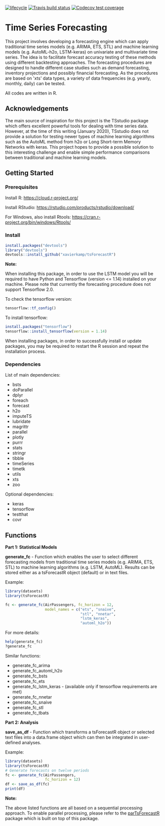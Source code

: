 [![lifecycle](https://img.shields.io/badge/lifecycle-experimental-orange.svg)](https://www.tidyverse.org/lifecycle/#experimental)
[![Travis build status](https://travis-ci.com/xavierkamp/tsForecastR.svg?branch=master)](https://travis-ci.com/xavierkamp/tsForecastR)
[![Codecov test coverage](https://codecov.io/gh/xavierkamp/tsForecastR/branch/master/graph/badge.svg)](https://codecov.io/gh/xavierkamp/tsForecastR?branch=master)

# __Time Series Forecasting__
This project involves developing a forecasting engine which can apply traditional time series models (e.g. ARIMA, ETS, STL) and machine learning models (e.g. AutoML-h2o, LSTM-keras) on univariate and multivariate time series. 
The idea is to facilitate forecast accuracy testing of these methods using different backtesting approaches. The forecasting procedures are designed to handle different case studies such as demand forecasting, inventory projections and possibly financial forecasting. As the procedures are based on 'xts' data types, a variety of data frequencies (e.g. yearly, monthly, daily) can be tested.

All codes are written in R.

## __Acknowledgements__
The main source of inspiration for this project is the TSstudio package which offers excellent powerful tools for dealing with time series data. However, at the time of this writing (January 2020), TSstudio does not provide a solution for testing newer types of machine learning algorithms such as the AutoML method from h2o or Long Short-term Memory Networks with keras. This project hopes to provide a possible solution to this interesting challenge and enable simple performance comparisons between traditional and machine learning models.

## __Getting Started__

### __Prerequisites__

Install R: https://cloud.r-project.org/

Install RStudio: https://rstudio.com/products/rstudio/download/

For Windows, also install Rtools: https://cran.r-project.org/bin/windows/Rtools/

### __Install__

``` r
install.packages("devtools")
library("devtools")
devtools::install_github("xavierkamp/tsForecastR")
```

__Note:__

When installing this package, in order to use the LSTM model you will be required to have Python and Tensorflow (version <= 1.14) installed on your machine. Please note that currently the forecasting procedure does not support Tensorflow 2.0.

To check the tensorflow version:
``` r
tensorflow::tf_config()
```
To install tensorflow:
``` r
install.packages("tensorflow")
tensorflow::install_tensorflow(version = 1.14)
```
When installing packages, in order to successfully install or update packages, you may be required to restart the R session and repeat the installation process.

### __Dependencies__

List of main dependencies:

- bsts
- doParallel
- dplyr
- foreach
- forecast
- h2o
- imputeTS
- lubridate
- magrittr
- parallel
- plotly
- purrr
- stats
- stringr
- tibble
- timeSeries
- timetk
- utils
- xts
- zoo

Optional dependencies:

- keras
- tensorflow
- testthat
- covr

## __Functions__

__Part 1: Statistical Models__

__generate_fc__ - Function which enables the user to select different forecasting models from traditional time series models (e.g. ARIMA, ETS, STL) to machine learning algorithms (e.g. LSTM, AutoML). Results can be stored either as a tsForecastR object (default) or in text files.

Example:

``` r
library(datasets)
library(tsForecastR)

fc <- generate_fc(AirPassengers, fc_horizon = 12,
                  model_names = c("ets", "snaive",
                                  "stl", "nnetar",
                                  "lstm_keras",
                                  "automl_h2o"))
```
For more details:

``` r
help(generate_fc)
?generate_fc
```

Similar functions:

- generate_fc_arima
- generate_fc_automl_h2o
- generate_fc_bsts
- generate_fc_ets
- generate_fc_lstm_keras - (available only if tensorflow requirements are met)
- generate_fc_nnetar
- generate_fc_snaive
- generate_fc_stl
- generate_fc_tbats

__Part 2: Analysis__

__save_as_df__ - Function which transforms a tsForecastR object or selected text files into a data.frame object which can then be integrated in user-defined analyses.

Example:
``` r
library(datasets)
library(tsForecastR)
# Generate forecasts on twelve periods
fc <- generate_fc(AirPassengers,
                  fc_horizon = 12)
df <- save_as_df(fc)
print(df)
```

__Note:__

The above listed functions are all based on a sequential processing approach. To enable parallel processing, please refer to the [parTsForecastR](https://github.com/xavierkamp/parTsForecastR) package which is built on top of this package.

